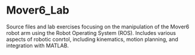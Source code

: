 # Mover6_Lab
Source files and lab exercises focusing on the manipulation of the Mover6 robot arm using the Robot Operating System (ROS). Includes various aspects of robotic conrtol, including kinematics, motion planning, and integration with MATLAB.
